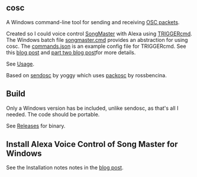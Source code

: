 ## cosc

A Windows command-line tool for sending and receiving [OSC packets](https://opensoundcontrol.stanford.edu/).

Created so I could voice control [SongMaster](https://aurallysound.com/) with Alexa using [TRIGGERcmd](https://www.triggercmd.com).
The Windows batch file [songmaster.cmd](https://github.com/music-practice-tools/cosc/blob/main/songmaster.cmd) provides an abstraction for using cosc.
The [commands.json](https://github.com/music-practice-tools/cosc/blob/main/commands.json) is an example config file for TRIGGERcmd.
See this [blog post](https://blog.fullmeasure.uk/2023/08/14/practice-with-alexa/) and [part two blog post](https://blog.fullmeasure.uk/2023/08/28/practice-with-alexa-part-two/)for more details. 

See [Usage](https://github.com/music-practice-tools/cosc/blob/main/cosc/cosc.cpp#L18).

Based on [sendosc](https://github.com/yoggy/sendosc) by yoggy which uses [packosc](http://www.rossbencina.com/code/oscpack) by rossbencina.

## Build

Only a Windows version has be included, unlike sendosc, as that's all I needed. The code should be portable.

See [Releases](https://github.com/music-practice-tools/cosc/releases) for binary.

## Install Alexa Voice Control of Song Master for Windows

See the Installation notes notes in the [blog post](https://blog.fullmeasure.uk/2023/08/28/music-practice-with-alexa-and-song-master/).

